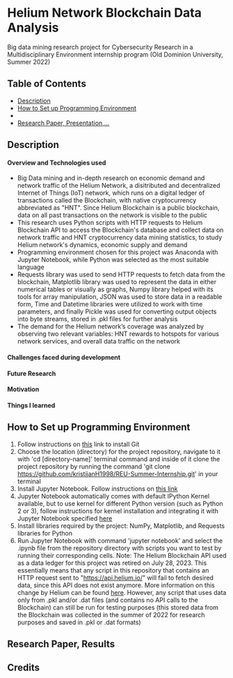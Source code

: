 # Helium Network Blockchain Data Analysis
Big data mining research project for Cybersecurity Research in a Multidisciplinary Environment internship program (Old Dominion University, Summer 2022)

## Table of Contents
- [Description](#description)
- [How to Set up Programming Environment](#how-to-set-up-programming-environment)
- [](#)
- [Research Paper, Presentation,...](#)

## Description
#### Overview and Technologies used
* Big Data mining and in-depth research on economic demand and network traffic of the Helium Network, a disitributed and decentralized Internet of Things (IoT) network, which runs on a digital ledger of transactions called the Blockchain, with native cryptocurrency abbreviated as "HNT". Since Helium Blockchain is a public blockchain, data on all past transactions on the network is visible to the public
* This research uses Python scripts with HTTP requests to Helium Blockchain API to access the Blockchain's database and collect data on network traffic and HNT cryptocurrency data mining statistics, to study Helium network's dynamics, economic supply and demand
* Programming environment chosen for this project was Anaconda with Jupyter Notebook, while Python was selected as the most suitable language
* Requests library was used to send HTTP requests to fetch data from the blockchain, Matplotlib library was used to represent the data in either numerical tables or visually as graphs, Numpy library helped with its tools for array manipulation, JSON was used to store data in a readable form, Time and Datetime libraries were utilized to work with time parameters, and finally Pickle was used for converting output objects into byte streams, stored in .pkl files for further analysis
* The demand for the Helium network’s coverage was analyzed by observing two relevant variables: HNT rewards to hotspots for various network services, and overall data traffic on the network


#### Challenges faced during development

#### Future Research

#### Motivation

#### Things I learned

## How to Set up Programming Environment
1. Follow instructions on [this](https://github.com/git-guides/install-git) link to install Git
2. Choose the location (directory) for the project repository, navigate to it with 'cd [directory-name]' terminal command and inside of it clone the project repository by running the command 'git clone https://github.com/kristijanH1998/REU-Summer-Internship.git' in your terminal
3. Install Jupyter Notebook. Follow instructions on [this link](https://jupyter.org/install)
4. Jupyter Notebook automatically comes with default IPython Kernel available, but to use kernel for different Python version (such as Python 2 or 3), follow instructions for kernel installation and integrating it with Jupyter Notebook specified [here](https://ipython.readthedocs.io/en/latest/install/kernel_install.html#installing-the-ipython-kernel)
5. Install libraries required by the project: NumPy, Matplotlib, and Requests libraries for Python
6. Run Jupyter Notebook with command 'jupyter notebook' and select the .ipynb file from the repository directory with scripts you want to test by running their corresponding cells. Note: The Helium Blockchain API used as a data ledger for this project was retired on July 28, 2023. This essentially means that any script in this repository that contains an HTTP request sent to "https://api.helium.io/" will fail to fetch desired data, since this API does not exist anymore. More information on this change by Helium can be found [here](https://docs.helium.com/solana/migration/blockchain-api/). However, any script that uses data only from .pkl and/or .dat files (and contains no API calls to the Blockchain) can still be run for testing purposes (this stored data from the Blockchain was collected in the summer of 2022 for research purposes and saved in .pkl or .dat formats)

## Research Paper, Results

## Credits